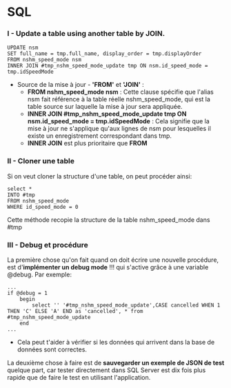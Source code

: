 # SQL
### I - Update a table using another table by JOIN.
````
UPDATE nsm
SET full_name = tmp.full_name, display_order = tmp.displayOrder
FROM nshm_speed_mode nsm
INNER JOIN #tmp_nshm_speed_mode_update tmp ON nsm.id_speed_mode = tmp.idSpeedMode
````
* Source de la mise à jour - __'FROM'__ et __'JOIN'__ :
    * __FROM nshm_speed_mode nsm__ : Cette clause spécifie que l'alias nsm fait référence à la table réelle nshm_speed_mode, qui est la table source sur laquelle la mise à jour sera appliquée.
    * __INNER JOIN #tmp_nshm_speed_mode_update tmp ON nsm.id_speed_mode = tmp.idSpeedMode__ : Cela signifie que la mise à jour ne s'applique qu'aux lignes de nsm pour lesquelles il existe un enregistrement correspondant dans tmp.
    * __INNER JOIN__ est plus prioritaire que __FROM__ 

### II - Cloner une table
Si on veut cloner la structure d'une table, on peut procéder ainsi:
````
select *
INTO #tmp
FROM nshm_speed_mode
WHERE id_speed_mode = 0
````
Cette méthode recopie la structure de la table nshm_speed_mode dans #tmp

### III - Debug et procédure
La première chose qu'on fait quand on doit écrire une nouvelle procédure, est d'__implémenter un debug mode__ !!! qui s'active grâce à une variable @debug.
Par exemple: 
````
...
if @debug = 1
	begin
		select '' '#tmp_nshm_speed_mode_update',CASE cancelled WHEN 1 THEN 'C' ELSE 'A' END as 'cancelled', * from #tmp_nshm_speed_mode_update
	end
...
````
* Cela peut t'aider à vérifier si les données qui arrivent dans la base de données sont correctes.

La deuxième chose à faire est de __sauvegarder un exemple de JSON de test__ quelque part, car tester directement dans SQL Server est dix fois plus rapide que de faire le test en utilisant l'application.
